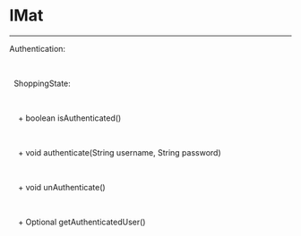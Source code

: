 # IMat
<hr>
<p>Authentication: </p><br/>
<p>&nbsp;&nbsp;ShoppingState: </p><br/>
<p>&nbsp;&nbsp;&nbsp;&nbsp;+ boolean isAuthenticated() </p><br/>
<p>&nbsp;&nbsp;&nbsp;&nbsp;+ void authenticate(String username, String password) </p><br/>
<p>&nbsp;&nbsp;&nbsp;&nbsp;+ void unAuthenticate() </p><br/>
<p>&nbsp;&nbsp;&nbsp;&nbsp;+ Optional<User> getAuthenticatedUser() </p><br/>
